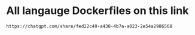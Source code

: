 # All langauge Dockerfiles on this link 
```
https://chatgpt.com/share/fed22c49-a438-4b7a-a023-2e54a2986568
```
